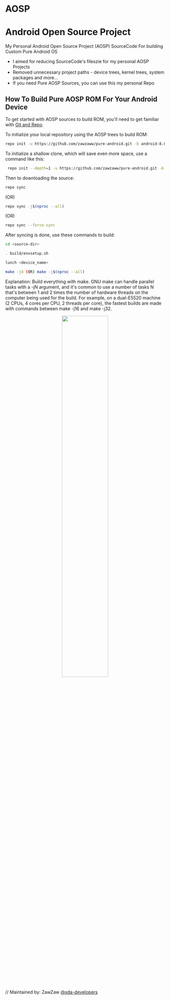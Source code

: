 # AOSP
# Android Open Source Project

My Personal Android Open Source Project (AOSP) SourceCode For building Custom Pure Android OS

- I aimed for reducing SourceCode's fileszie for my personal AOSP Projects
- Removed unnecessary project paths - device trees, kernel trees, system packages and more...
- If you need Pure AOSP Sources, you can use this my personal Repo


## How To Build Pure AOSP ROM For Your Android Device

To get started with AOSP sources to build ROM, you'll need to get
familiar with [Git and Repo](https://source.android.com/source/using-repo.html).


To initialize your local repository using the AOSP trees to build ROM:
```bash
repo init -u https://github.com/zawzaww/pure-android.git -b android-8.0.0
```

To initialize a shallow clone, which will save even more space, use a command like this:
```bash
 repo init --depth=1 -u https://github.com/zawzaww/pure-android.git -b android-8.0.0
```

Then to downloading the source:
```bash
repo sync
```
 (OR)
```bash
repo sync -j$(nproc --all)
```
 (OR)
```bash
repo sync --force-sync
```

After syncing is done, use these commands to build:
```bash
cd <source-dir>

. build/envsetup.sh

lunch <device_name>

make -j4 (OR) make -j$(nproc --all)
```   
   
Explanation:
Build everything with make. GNU make can handle parallel tasks with a -jN argument, and it's common to use a number of tasks N that's between 1 and 2 times the number of hardware threads on the computer being used for the build. For example, on a dual-E5520 machine (2 CPUs, 4 cores per CPU, 2 threads per core), the fastest builds are made with commands between make -j16 and make -j32.

<center><img src="http://androiddeveloper.galileo.edu/wp-content/uploads/2017/04/android-open-source-project-e1493408015792.png" height="54%" width="54%;"/></center>

// Maintained by: ZawZaw [@xda-developers](https://forum.xda-developers.com/member.php?u=7581611)
